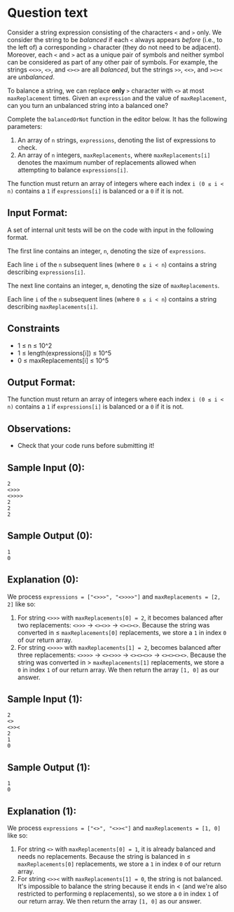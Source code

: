 # Question text
Consider a string expression consisting of the characters `<` and `>` only. We consider the string 
to be *balanced* if each `<` always appears *before* (i.e., to the left of) a corresponding `>` 
character (they do not need to be adjacent). Moreover, each `<` and `>` act as a unique pair of 
symbols and neither symbol can be considered as part of any other pair of symbols. For example, the 
strings `<<>>`, `<>`, and `<><>` are all *balanced*, but the strings `>>`, `<<>`, and `><><` are 
*unbalanced*.

To balance a string, we can replace **only** `>` character with `<>` at most `maxReplacement` times. 
Given an `expression` and the value of `maxReplacement`, can you turn an unbalanced string into a 
balanced one?

Complete the `balancedOrNot` function in the editor below. It has the following parameters:

1. An array of `n` strings, `expressions`, denoting the list of expressions to check.
2. An array of `n` integers, `maxReplacements`, where `maxReplacements[i]` denotes the maximum 
number of replacements allowed when attempting to balance `expressions[i]`.

The function must return an array of integers where each index `i (0 ≤ i < n)` contains a `1` if 
`expressions[i]` is balanced or a `0` if it is not.

## Input Format:
A set of internal unit tests will be on the code with input in the following format.

The first line contains an integer, `n`, denoting the size of `expressions`.

Each line `i` of the `n` subsequent lines (where `0 ≤ i < n`) contains a string describing 
`expressions[i]`.

The next line contains an integer, `m`, denoting the size of `maxReplacements`.

Each line `i` of the `n` subsequent lines (where `0 ≤ i < n`) contains a string describing 
`maxReplacements[i]`.

## Constraints
* 1 ≤ n ≤ 10^2
* 1 ≤ length(expressions[i]) ≤ 10^5
* 0 ≤ maxReplacements[i] ≤ 10^5

## Output Format:
The function must return an array of integers where each index `i (0 ≤ i < n)` contains a `1` if 
`expressions[i]` is balanced or a `0` if it is not.

## Observations:
* Check that your code runs before submitting it!

## Sample Input (0):
```
2
<>>>
<>>>>
2
2
2
```

## Sample Output (0):
```
1
0
```

## Explanation (0):
We process `expressions = ["<>>>", "<>>>>"]` and `maxReplacements = [2, 2]` like so:

1. For string `<>>>` with `maxReplacements[0] = 2`, it becomes balanced after two replacements: 
`<>>>` → `<><>>` → `<><><>`. Because the string was converted in ≤ `maxReplacements[0]` 
replacements, we store a `1` in index `0` of our return array.
2. For string `<>>>>` with `maxReplacements[1] = 2`, becomes balanced after three replacements: 
`<>>>>` → `<><>>>` → `<><><>>` → `<><><><>`. Because the string was converted in > 
`maxReplacements[1]` replacements, we store a `0` in index `1` of our return array.
We then return the array `[1, 0]` as our answer.

## Sample Input (1):
```
2
<>
<>><
2
1
0
```

## Sample Output (1):
```
1
0
```

## Explanation (1):
We process `expressions = ["<>", "<>><"]` and `maxReplacements = [1, 0]` like so:

1. For string `<>` with `maxReplacements[0] = 1`, it is already balanced and needs no replacements. 
Because the string is balanced in ≤ `maxReplacements[0]` replacements, we store a `1` in index `0` 
of our return array.
2. For string `<>><` with `maxReplacements[1] = 0`, the string is not balanced. It's impossible to 
balance the string because it ends in < (and we're also restricted to performing `0` replacements), 
so we store a `0` in index `1` of our return array. We then return the array `[1, 0]` as our answer.
